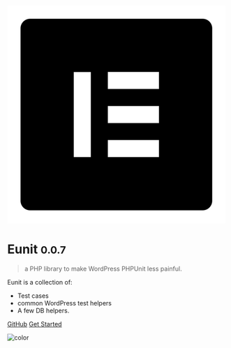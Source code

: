 ![logo](_media/elementor.png ':size=50x50')

# Eunit <small>0.0.7</small>

>  a PHP library to make WordPress PHPUnit less painful.

Eunit is a collection of:
 - Test cases 
 - common WordPress test helpers
 - A few DB helpers.

[GitHub](https://github.com/elementor/eunit/)
[Get Started](#what-is-this)

![color](#ffffff)
